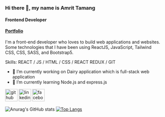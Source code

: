 ### Hi there 👋, my name is Amrit Tamang
#### Frontend Developer
#### <a href="https://portfolio-amrit199.vercel.app/">Portfolio</a>

I'm a front-end developer who loves to build web applications and websites. Some technologies that I have been using ReactJS, JavaScript, Tailwind CSS, CSS, SASS, and Bootstrap5.  

Skills: REACT / JS / HTML / CSS / REACT REDUX / GIT

- 🔭 I’m currently working on Dairy application which is full-stack web application
- 🌱 I’m currently learning Node.js and express.js


[<img src='https://cdn.jsdelivr.net/npm/simple-icons@3.0.1/icons/github.svg' alt='github' height='40'>](https://github.com/https://github.com/Amrit199)  [<img src='https://cdn.jsdelivr.net/npm/simple-icons@3.0.1/icons/linkedin.svg' alt='linkedin' height='40'>](https://www.linkedin.com/in/https://www.linkedin.com/in/amrit-tamang-5aa425157//)  [<img src='https://cdn.jsdelivr.net/npm/simple-icons@3.0.1/icons/facebook.svg' alt='facebook' height='40'>](https://www.facebook.com/https://www.facebook.com/amrit.tamang.94/)  

![Anurag's GitHub stats](https://github-readme-stats.vercel.app/api?username=Amrit199&show_icons=true&theme=radical)
[![Top Langs](https://github-readme-stats.vercel.app/api/top-langs/?username=Amrit199&layout=compact)](https://github.com/Amrit199/github-readme-stats)
